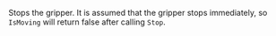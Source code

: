 Stops the gripper.
It is assumed that the gripper stops immediately, so `IsMoving` will return false after calling `Stop`.

